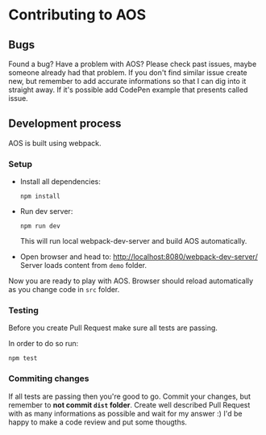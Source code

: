 ﻿# Contributing to AOS

## Bugs

Found a bug? Have a problem with AOS? Please check past issues, maybe someone already had that problem. If you don't find similar issue create new, but remember to add accurate informations so that I can dig into it straight away. If it's possible add CodePen example that presents called issue.

## Development process

AOS is built using webpack.

### Setup

- Install all dependencies: 
  
  ```
  npm install
  ```

- Run dev server:
  
  ```
  npm run dev
  ```

  This will run local webpack-dev-server and build AOS automatically.

- Open browser and head to: 
  [http://localhost:8080/webpack-dev-server/](http://localhost:8080/webpack-dev-server/)
  Server loads content from `demo` folder.
  
Now you are ready to play with AOS. Browser should reload automatically as you change code in `src` folder.

### Testing

Before you create Pull Request make sure all tests are passing.

In order to do so run:
```
npm test
```

### Commiting changes

If all tests are passing then you're good to go. Commit your changes, but remember to **not commit `dist` folder**.
Create well described Pull Request with as many informations as possible and wait for my answer :) I'd be happy to make a code review and put some thougths.
